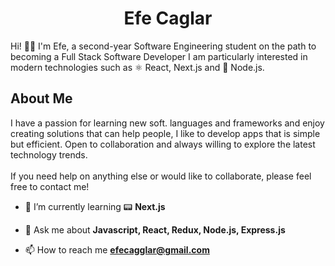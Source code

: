 <h1 align="center">Efe Caglar</h1>
Hi! 👋🏼 I'm Efe, a second-year Software Engineering student on the path to becoming a Full Stack Software Developer I am particularly interested in modern technologies such as ⚛️ React, Next.js and 🔗 Node.js. 
<br/>
<h2>About Me</h2>
  I have a passion for learning new soft. languages and frameworks and enjoy creating solutions that can help people, I like to develop apps that is simple but efficient. Open to collaboration and always willing to explore the latest technology trends.
<br/>
<br/>
If you need help on anything else or would like to collaborate, please feel free to contact me!

- 🌱 I’m currently learning  📟 **Next.js**

- 💬 Ask me about **Javascript, React, Redux, Node.js, Express.js**

- 📫 How to reach me **efecagglar@gmail.com**

<br/>

